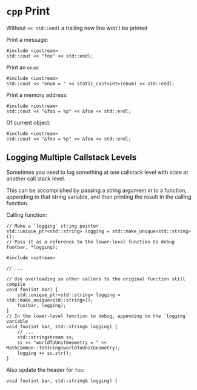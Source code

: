 # `cpp` Print

Without `<< std::endl` a trailing new line won't be printed

Print a message:

```
#include <iostream>
std::cout << "foo" << std::endl;
```

Print an `enum`:

```
#include <iostream>
std::cout << "enum = " << static_cast<int>(enum) << std::endl;
```

Print a memory address:

```
#include <iostream>
std::cout << "&foo = %p" << &foo << std::endl;
```

Of current object:

```
#include <iostream>
std::cout << "&foo = %p" << &foo << std::endl;
```

## Logging Multiple Callstack Levels

Sometimes you need to log something at one callstack level with state at another call stack level.

This can be accomplished by passing a string argument in to a function, appending to that string variable, and then printing the result in the calling function.

Calling function:

```
// Make a `logging` string pointer
std::unique_ptr<std::string> logging = std::make_unique<std::string>();
// Pass it as a reference to the lower-level function to debug
foo(bar, *logging);
```

```
#include <sstream>

// ...

// Use overloading so other callers to the original function still compile
void foo(int bar) {
    std::unique_ptr<std::string> logging = std::make_unique<std::string>();
    foo(bar, logging);
}
// In the lower-level function to debug, appending to the `logging` variable
void foo(int bar, std::string& logging) {
    // ...
    std::stringstream ss;
    ss << "worldToUnitGeometry = " << MathCommon::ToString(worldToUnitGeometry);
    logging += ss.str();
}
```

Also update the header for `foo`:

```
void foo(int bar, std::string& logging) {
```

